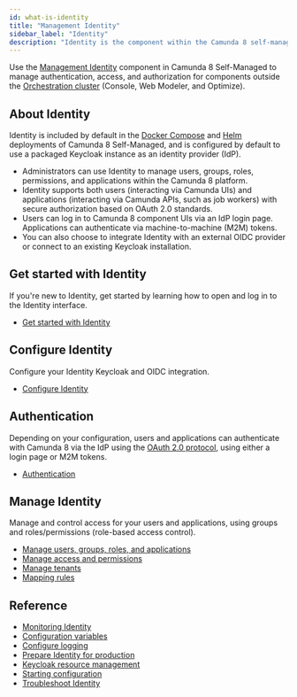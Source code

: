 ```yaml
---
id: what-is-identity
title: "Management Identity"
sidebar_label: "Identity"
description: "Identity is the component within the Camunda 8 self-managed stack responsible for authentication and authorization."
---
```


Use the [Management Identity](/reference/glossary.md#management-identity) component in Camunda 8 Self-Managed to manage authentication, access, and authorization for components outside the [Orchestration cluster](/self-managed/components/orchestration-cluster/overview.md) (Console, Web Modeler, and Optimize).

## About Identity

Identity is included by default in the [Docker Compose](/self-managed/quickstart/developer-quickstart/docker-compose.md) and [Helm](/self-managed/installation-methods/helm/install.md) deployments of Camunda 8 Self-Managed, and is configured by default to use a packaged Keycloak instance as an identity provider (IdP).

- Administrators can use Identity to manage users, groups, roles, permissions, and applications within the Camunda 8 platform.
- Identity supports both users (interacting via Camunda UIs) and applications (interacting via Camunda APIs, such as job workers) with secure authorization based on OAuth 2.0 standards.
- Users can log in to Camunda 8 component UIs via an IdP login page. Applications can authenticate via machine-to-machine (M2M) tokens.
- You can also choose to integrate Identity with an external OIDC provider or connect to an existing Keycloak installation.

## Get started with Identity

If you're new to Identity, get started by learning how to open and log in to the Identity interface.

- [Get started with Identity](identity-first-steps.md)

## Configure Identity

Configure your Identity Keycloak and OIDC integration.

- [Configure Identity](configuration/identity-configuration-overview.md)

## Authentication

Depending on your configuration, users and applications can authenticate with Camunda 8 via the IdP using the [OAuth 2.0 protocol](https://oauth.net/2/), using either a login page or M2M tokens.

- [Authentication](authentication.md)

## Manage Identity

Manage and control access for your users and applications, using groups and roles/permissions (role-based access control).

- [Manage users, groups, roles, and applications](application-user-group-role-management/identity-application-user-group-role-management-overview.md)
- [Manage access and permissions](access-management/access-management-overview.md)
- [Manage tenants](managing-tenants.md)
- [Mapping rules](mapping-rules.md)

## Reference

- [Monitoring Identity](miscellaneous/application-monitoring.md)
- [Configuration variables](miscellaneous/configuration-variables.md)
- [Configure logging](miscellaneous/configure-logging.md)
- [Prepare Identity for production](miscellaneous/making-identity-production-ready.md)
- [Keycloak resource management](miscellaneous/resource-management.md)
- [Starting configuration](miscellaneous/starting-configuration.md)
- [Troubleshoot Identity](miscellaneous/troubleshoot-identity.md)
